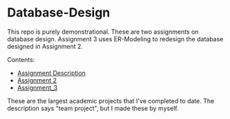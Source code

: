 # Database-Design
This repo is purely demonstrational. These are two assignments on database design. Assignment 3 uses ER-Modeling to redesign the database designed in Assignment 2. 

Contents:
- [Assignment Description](assignment_description.pdf)
- [Assignment 2](assignment_2_report.pdf)
- [Assignment_3](assignment_3_report.pdf)

These are the largest academic projects that I've completed to date. The description says "team project", but I made these by myself. 

